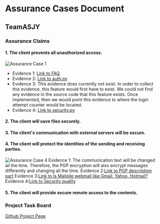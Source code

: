 # Assurance Cases Document

## TeamASJY

### Assurance Claims

#### 1. The client prevents all unauthorized access.

![Assurance Case 1](https://i.imgur.com/exehQUp.png)

* Evidence 1: [Link to FAQ](https://www.mailpile.is/faq/#enc-5)
* Evidence 2: [Link to auth.py](https://github.com/mailpile/Mailpile/blob/master/mailpile/auth.py) 
* Evidence 3: This evidence does currently not exist. In order to collect this evidence, this feature would first have to                   exist. We could not find any evidence in the source code that this feature exists. Once implemented, then we                   would point this evidence to where the login attempt counter would be located.
* Evidence 4: [Link to security.py](https://github.com/mailpile/Mailpile/blob/master/mailpile/security.py)

#### 2. The client will save files securely.

#### 3. The client's communication with external servers will be secure.

#### 4. The client will protect the identities of the sending and receiving parties.

![Assurance Case 4]()
Evidence 1: The communication text will be changed all the time. Therefore, the PGP encryption will also encrypt messages differently and changing all the time.
Evidence 2:[Link to PGP description part](https://info.townsendsecurity.com/bid/66064/aes-vs-pgp-what-is-the-difference)
Evidence 3:[Link to Is Mailpile webmail like Gmail, Yahoo, Hotmail?](https://www.mailpile.is/faq/#wha-3)
Evidence 4:[Link to Security quality](https://en.wikipedia.org/wiki/Pretty_Good_Privacy)

#### 5. The client will provide secure remote access to the contents.

### Project Task Board

[Github Project Page](https://github.com/SethRedwine/CSCI8420-TeamASJY/projects/4)
